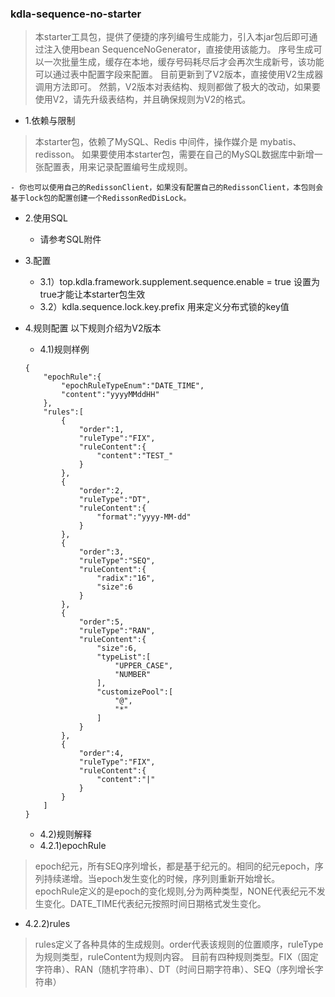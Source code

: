 ### kdla-sequence-no-starter
> 本starter工具包，提供了便捷的序列编号生成能力，引入本jar包后即可通过注入使用bean SequenceNoGenerator，直接使用该能力。
序号生成可以一次批量生成，缓存在本地，缓存号码耗尽后才会再次生成新号，该功能可以通过表中配置字段来配置。
目前更新到了V2版本，直接使用V2生成器调用方法即可。
然鹅，V2版本对表结构、规则都做了极大的改动，如果要使用V2，请先升级表结构，并且确保规则为V2的格式。

* 1.依赖与限制
> 本starter包，依赖了MySQL、Redis 中间件，操作媒介是 mybatis、redisson。
如果要使用本starter包，需要在自己的MySQL数据库中新增一张配置表，用来记录配置编号生成规则。

    - 你也可以使用自己的RedissonClient，如果没有配置自己的RedissonClient，本包则会基于lock包的配置创建一个RedissonRedDisLock。

* 2.使用SQL
   - 请参考SQL附件

* 3.配置
    - 3.1）top.kdla.framework.supplement.sequence.enable = true
    设置为true才能让本starter包生效
    - 3.2）kdla.sequence.lock.key.prefix
    用来定义分布式锁的key值

* 4.规则配置
    以下规则介绍为V2版本
    - 4.1)规则样例
    ```
    {
        "epochRule":{
            "epochRuleTypeEnum":"DATE_TIME",
            "content":"yyyyMMddHH"
        },
        "rules":[
            {
                "order":1,
                "ruleType":"FIX",
                "ruleContent":{
                    "content":"TEST_"
                }
            },
            {
                "order":2,
                "ruleType":"DT",
                "ruleContent":{
                    "format":"yyyy-MM-dd"
                }
            },
            {
                "order":3,
                "ruleType":"SEQ",
                "ruleContent":{
                    "radix":"16",
                    "size":6
                }
            },
            {
                "order":5,
                "ruleType":"RAN",
                "ruleContent":{
                    "size":6,
                    "typeList":[
                        "UPPER_CASE",
                        "NUMBER"
                    ],
                    "customizePool":[
                        "@",
                        "*"
                    ]
                }
            },
            {
                "order":4,
                "ruleType":"FIX",
                "ruleContent":{
                    "content":"|"
                }
            }
        ]
    }
    ```
  - 4.2)规则解释
  - 4.2.1)epochRule 
>epoch纪元，所有SEQ序列增长，都是基于纪元的。相同的纪元epoch，序列持续递增。当epoch发生变化的时候，序列则重新开始增长。
>epochRule定义的是epoch的变化规则,分为两种类型，NONE代表纪元不发生变化。DATE_TIME代表纪元按照时间日期格式发生变化。
  - 4.2.2)rules
>rules定义了各种具体的生成规则。order代表该规则的位置顺序，ruleType为规则类型，ruleContent为规则内容。
>目前有四种规则类型。FIX（固定字符串）、RAN（随机字符串）、DT（时间日期字符串）、SEQ（序列增长字符串）